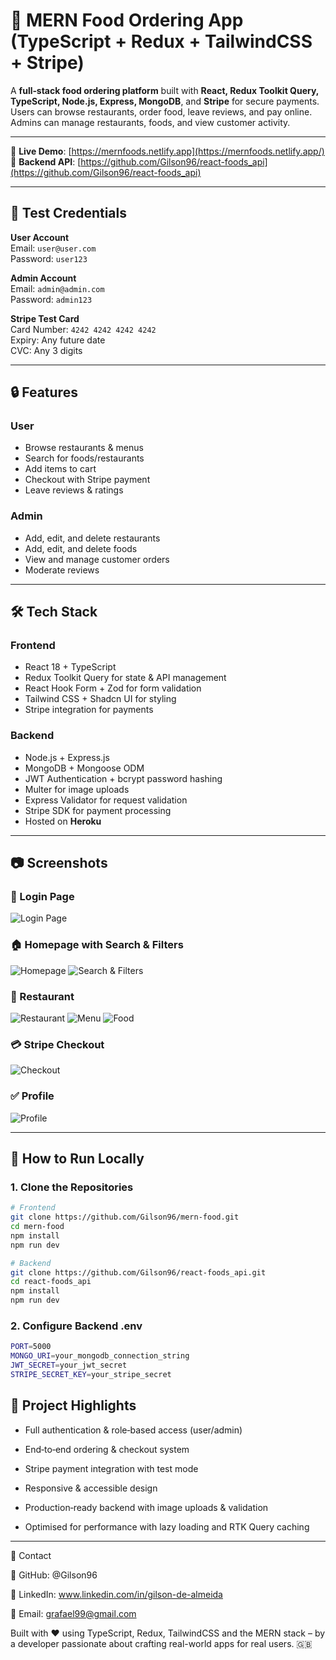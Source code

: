 # 🍔 MERN Food Ordering App (TypeScript + Redux + TailwindCSS + Stripe)

A **full‑stack food ordering platform** built with **React, Redux Toolkit Query, TypeScript, Node.js, Express, MongoDB**, and **Stripe** for secure payments.  
Users can browse restaurants, order food, leave reviews, and pay online.  
Admins can manage restaurants, foods, and view customer activity.

---

🚀 **Live Demo**: [https://mernfoods.netlify.app](https://mernfoods.netlify.app/)  
🔌 **Backend API**: [https://github.com/Gilson96/react-foods_api](https://github.com/Gilson96/react-foods_api)

---

## 🔑 Test Credentials
**User Account**  
Email: `user@user.com`  
Password: `user123`

**Admin Account**  
Email: `admin@admin.com`  
Password: `admin123`

**Stripe Test Card**  
Card Number: `4242 4242 4242 4242`  
Expiry: Any future date  
CVC: Any 3 digits

---

## 🔒 Features

### **User**
- Browse restaurants & menus
- Search for foods/restaurants
- Add items to cart
- Checkout with Stripe payment
- Leave reviews & ratings

### **Admin**
- Add, edit, and delete restaurants
- Add, edit, and delete foods
- View and manage customer orders
- Moderate reviews

---

## 🛠 Tech Stack

### **Frontend**
- React 18 + TypeScript
- Redux Toolkit Query for state & API management
- React Hook Form + Zod for form validation
- Tailwind CSS + Shadcn UI for styling
- Stripe integration for payments

### **Backend**
- Node.js + Express.js
- MongoDB + Mongoose ODM
- JWT Authentication + bcrypt password hashing
- Multer for image uploads
- Express Validator for request validation
- Stripe SDK for payment processing
- Hosted on **Heroku**

---

## 📷 Screenshots

### 🔐 Login Page  
![Login Page](https://github.com/Gilson96/mern-food/blob/master/src/assets/screenshots/loginPage.png?raw=true)

### 🏠 Homepage with Search & Filters  
![Homepage](https://github.com/Gilson96/mern-food/blob/master/src/assets/screenshots/homePage.png?raw=true)
![Search & Filters]([https://github.com/Gilson96/mern-foods/blob/master/src/screenshots/search.png?raw=true](https://github.com/Gilson96/mern-food/blob/master/src/assets/screenshots/navigator.png?raw=true))

### 🍕 Restaurant  
![Restaurant](https://github.com/Gilson96/mern-food/blob/master/src/assets/screenshots/restaurantPage.png?raw=true)
![Menu](https://github.com/Gilson96/mern-food/blob/master/src/assets/screenshots/restaurantMenu.png?raw=true)
![Food](https://github.com/Gilson96/mern-food/blob/master/src/assets/screenshots/food.png?raw=true)

### 💳 Stripe Checkout  
![Checkout](https://github.com/Gilson96/mern-food/blob/master/src/assets/screenshots/checkout.png?raw=true)

### ✅ Profile
![Profile](https://github.com/Gilson96/mern-food/blob/master/src/assets/screenshots/profilePage.png?raw=true)


---

## 🧭 How to Run Locally

### 1. Clone the Repositories

```bash
# Frontend
git clone https://github.com/Gilson96/mern-food.git
cd mern-food
npm install
npm run dev

# Backend
git clone https://github.com/Gilson96/react-foods_api.git
cd react-foods_api
npm install
npm run dev
```
### 2. Configure Backend .env
```bash
PORT=5000
MONGO_URI=your_mongodb_connection_string
JWT_SECRET=your_jwt_secret
STRIPE_SECRET_KEY=your_stripe_secret
```

## 📌 Project Highlights

- Full authentication & role‑based access (user/admin)

- End‑to‑end ordering & checkout system

- Stripe payment integration with test mode

- Responsive & accessible design

- Production‑ready backend with image uploads & validation

- Optimised for performance with lazy loading and RTK Query caching

---

🤝 Contact

👤 GitHub: @Gilson96

💼 LinkedIn: www.linkedin.com/in/gilson-de-almeida

📧 Email: grafael99@gmail.com

Built with ❤️ using TypeScript, Redux, TailwindCSS and the MERN stack – by a developer passionate about crafting real-world apps for real users. 🇬🇧

